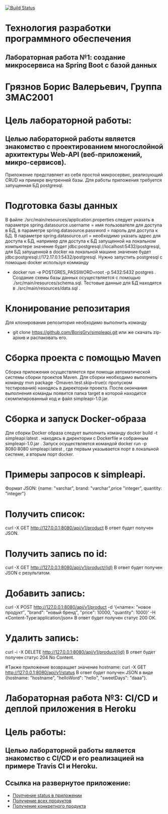 [![Build Status](https://travis-ci.com/BorisGry/SimpleLabs.svg?branch=main)](https://travis-ci.com/BorisGry/SimpleLabs)
# Технология разработки программного обеспечения
## Лабораторная работа №1: создание микросервиса на Spring Boot с базой данных
# Грязнов Борис Валерьевич, Группа 3MAC2001
# Цель лабораторной работы:
## Целью лабораторной работы является знакомство с проектированием многослойной архитектуры Web-API (веб-приложений, микро-сервисов).

Приложение представляет из себя простой микросервис, реализующий CRUD на примере внутренней базы. Для работы приложения требуется запущенная БД postgresql.

# Подготовка базы данных
В файле ./src/main/resources/application.properties следует указать в параметре spring.datasource.username = имя пользователя для доступа в БД, в параметре spring.datasource.password = пароль для доступа к БД. В параметре spring.datasource.url = необходимо указать адрес для доступа к БД, например для доступа к БД запущенной на локальном компьютере значение будет jdbc:postgresql://localhost:5432/postgresql, для БД запущенной в docker на локальной машине значение будет jdbc:postgresql://172.17.0.1:5432/postgresql.
Нужно запустить postgresql с помощью docker используя комманду 
- docker run -e POSTGRES_PASSWORD=root -p 5432:5432 postgres .
Создание схемы базы данных осуществляется с помощью ./src/main/resources/schema.sql. 
Тестовые данные для БД находятся в ./src/main/resources/data.sql . 

# Клонирование репозитария
Для клонирования репозитория необходимо выполнить команду
- git clone https://github.com/BorisGry/simpleapi.git
или же скачать zip-архив и распаковать его.

# Сборка проекта с помощью Maven
Сборка приложения осуществляется при помощи автоматической системы сборки проектов Maven. Для сборки необходимо выполнить команду mvn package -Dmaven.test.skip=true(с пропуском тестирования) находясь в директории проекта. После окончания выполнения команды появится папка target в которой находится скомпилированный код и файл simpleapi-1.0.jar.

# Сборка и запуск Docker-образа
Для сборки Docker образа следует выполнить команду docker build -t simpleapi:latest . находясь в директории с Dockerfile и собранным simpleapi-1.0.jar .
Запуск осуществляется командой docker run -p 8080:8080 simpleapi:latest , где первым указывается порт в локальной системе, а вторым порт docker.

# Примеры запросов к simpleapi.
Формат JSON: {name: "varchar", brand: "varchar",price "integer", quantity: "integer"}

# Получить список:
curl -X GET http://127.0.0.1:8080/api/v1/product В ответ будет получен JSON.

# Получить запись по id:
curl -X GET http://127.0.0.1:8080/api/v1/product/{id} В ответ будет получен JSON с результатом.

# Добавить запись:
curl -X POST http://127.0.0.1:8080/api/v1/product -d ‘{«name»: "новое продукт″, "brand": "новый бренд", "price": 10000, "quantity": 1000}’ -H «Content-Type:application/json» В ответ будет получен статус 200 ОК.

# Удалить запись:
curl -i -X DELETE http://127.0.0.1:8080/api/v1/product/{id} В ответ будет получен статус 204 No Content.

#Также приложение возвращает значение hostname:
curl -X GET http://127.0.0.1:8080/api/v1/status В ответ будет получен JSON в виде {hostname: "hostname", "helloWord": "hello", "sweetDays": "daaa"}.
# Лабораторная работа №3: CI/CD и деплой приложения в Heroku
# Цель работы: 
## Целью лабораторной работы является знакомство с CI/CD и его реализацией на примере Travis CI и Heroku.

## Ссылка на развернутое приложение: 
- [Поулчение status в приложении](https://simplelab-bg.herokuapp.com/api/v1/status) 
- [Получение всех продуктов](https://simplelab-bg.herokuapp.com/api/v1/product)
- [Получение конкретного продукта](https://simplelab-bg.herokuapp.com/api/v1/product/4)